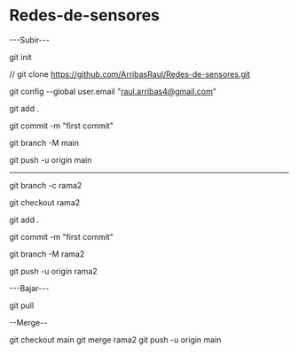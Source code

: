 # Redes-de-sensores

---Subir---

git init

// git clone <https://github.com/ArribasRaul/Redes-de-sensores.git>

git config --global user.email "raul.arribas4@gmail.com"

git add .

git commit -m "first commit"

git branch -M main

git push -u origin main

----------------------------

git branch -c rama2

git checkout rama2

git add .

git commit -m "first commit"

git branch -M rama2

git push -u origin rama2

---Bajar---

git pull

--Merge--

git checkout main
git merge rama2
git push -u origin main
